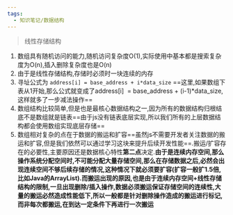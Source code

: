 ```yaml
---
tags:
  - 知识笔记/数据结构
---
```

>线性存储结构

1. 数组具有随机访问的能力,随机访问复杂度O(1),实际使用中基本都是搜索复杂度为O(n),插入删除复杂度也是O(n)
2. 由于是线性存储结构,存储时必须时一块连续的内存
3. 寻址公式为 `address[i] = base_address + i*data_size` ==这里,如果数组下表从1开始,那么公式就变成了address[i]  = base_address + (i-1)*data_size,这样就多了一步减法操作==
4. 数组结构比较简单,但是也是最核心数据结构之一,因为所有的数据结构归根结底不是数组就是链表==由于js没有链表底层实现,所以我们所有的上层数据结构都会使用数组实现底层存储==
5. 数组相对复杂的点在于数据的搬运和扩容==虽然js不需要开发者关注数据的搬运和扩容,但是我们依然可以通过学习这块来提升后续开发性能==.搬运/扩容存在的必要性,主要原因还是数据核心特性**第二点**决定.**由于是连续内存空间,那么操作系统分配空间时,不可能分配大量存储空间,那么在存储数据之后,必然会出现连续空间不够后续存储的情况,这种情况下就必须要扩容(扩容一般扩1.5倍,比如Java的ArrayList).而搬运出现的原因,也是由于连续内存空间+线性存储结构的限制,一旦出现删除/插入操作,数据必须搬运保证存储空间的连续性,大量的搬运必然造成性能低下,所以一般都是针对删除操作造成的搬运进行标记,而非每次都搬运,在到达一定条件下再进行一次搬运**
